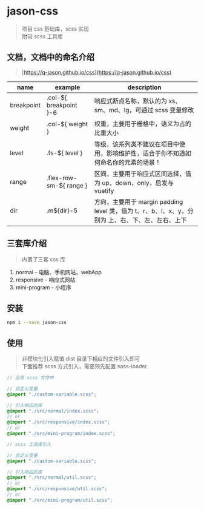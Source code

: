 # jason-css
> 项目 css 基础库，scss 实现 <br/>
> 附带 scss 工具库

## 文档，文档中的命名介绍
> [https://q-jason.github.io/css](https://q-jason.github.io/css)

name           | example                  | description
-------------- | ------------------------ | ---------------------------------------------
breakpoint     | .col-${ breakpoint }-6   | 响应式断点名称，默认的为 xs、sm、md、lg，可通过 scss 变量修改
weight         | .col-${ weight }         | 权重，主要用于栅格中，语义为占的比重大小
level          | .fs-${ level }           | 等级，该系列类不建议在项目中使用，影响维护性，适合于你不知道如何命名你的元素的场景！
range          | .flex-row-sm-${ range }  | 区间，主要用于响应式区间选择，值为 up，down，only，启发与 vuetify
dir            | .m${dir}-5               | 方向，主要用于 margin padding level 类，值为 t、r、b、l、x、y，分别为 上、右、下、左、左右、上下


## 三套库介绍
> 内置了三套 css 库

1. normal - 电脑、手机网站，webApp
2. responsive - 响应式网站
3. mini-program - 小程序

## 安装

```bash
npm i --save jason-css
```

## 使用
> 非模块化引入赋值 dist 目录下相应的文件引入即可 <br/>
> 下面推荐 scss 方式引入，需要预先配置 sass-loader

```scss
// 全局 scss 文件中

// 自定义变量
@import "./custom-variable.scss";

// 引入响应的库
@import "./src/normal/index.scss";
// or
@import "./src/responsive/index.scss";
// or
@import "./src/mini-program/index.scss";
```

```scss
// scss 工具库引入

// 自定义变量
@import "./custom-variable.scss";

// 引入响应的库
@import "./src/normal/util.scss";
// or
@import "./src/responsive/util.scss";
// or
@import "./src/mini-program/util.scss";
```
